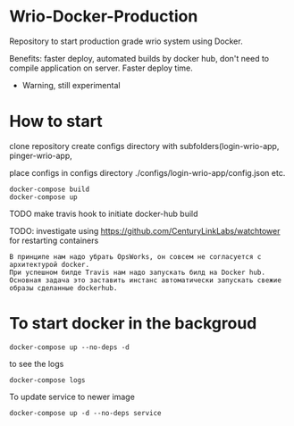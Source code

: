# Wrio-Docker-Production

Repository to start production grade wrio system using Docker.

Benefits: faster deploy, automated builds by docker hub, don't need to compile application on server.
Faster deploy time.

* Warning, still experimental

# How to start

clone repository
create configs directory with subfolders(login-wrio-app, pinger-wrio-app,

place configs in configs directory ./configs/login-wrio-app/config.json etc.

```
docker-compose build
docker-compose up
```

TODO make travis hook to initiate docker-hub build

TODO: investigate using https://github.com/CenturyLinkLabs/watchtower for restarting containers

```
В принципе нам надо убрать OpsWorks, он совсем не согласуется с архитектурой docker.
При успешном билде Travis нам надо запускать билд на Docker hub.
Основная задача это заставить инстанс автоматически запускать свежие образы сделанные dockerhub.
```

# To start docker in the backgroud

```
docker-compose up --no-deps -d
```

to see the logs

```
docker-compose logs
```

To update service to newer image

```
docker-compose up -d --no-deps service
```
